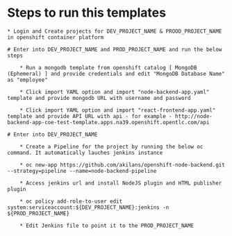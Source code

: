 # Steps to run this templates

    * Login and Create projects for DEV_PROJECT_NAME & PROOD_PROJECT_NAME in openshift container platform

    # Enter into DEV_PROJECT_NAME and PROD_PROJECT_NAME and run the below steps

        * Run a mongodb template from openshift catalog [ MongoDB (Ephemeral) ] and provide credentials and edit "MongoDB Database Name" as "employee"

        * Click import YAML option and import "node-backend-app.yaml" template and provide mongodb URL with username and password

        * Click import YAML option and import "react-frontend-app.yaml" template and provide API URL with api - for example - http://node-backend-app-coe-test-template.apps.na39.openshift.opentlc.com/api

    # Enter into DEV_PROJECT_NAME

        * Create a Pipeline for the project by running the below oc command. It automatically lauches jenkins instance

        * oc new-app https://github.com/akilans/openshift-node-backend.git  --strategy=pipeline --name=node-backend-pipeline

        * Access jenkins url and install NodeJS plugin and HTML publisher plugin

        * oc policy add-role-to-user edit system:serviceaccount:${DEV_PROJECT_NAME}:jenkins -n ${PROD_PROJECT_NAME}
        
        * Edit Jenkins file to point it to the PROD_PROJECT_NAME


    

   
